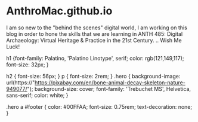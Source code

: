 # AnthroMac.github.io
<html>
<head>
	<title>Digital Archaeology Endeavors</title>
	<meta charset="utf-8"/>
	<link rel="stylesheet" type="text/css" href="main.css">
</head>
<p> I am so new to the "behind the scenes" digital world, I am working on this blog in order to hone the skills that we are learning in ANTH 485: Digital Archaeology: Virtual Heritage & Practice in the 21st Century. .. Wish Me Luck! </p>
h1 {font-family: Palatino, 'Palatino Linotype', serif; color: rgb(121,149,117);
font-size: 32px;
}

h2 {
font-size: 56px;
}
p {
font-size: 2rem;
}
.hero {
background-image: url(https://"https://pixabay.com/en/bone-animal-decay-skeleton-nature-949077/");
background-size: cover;
font-family: 'Trebuchet MS', Helvetica, sans-serif;
color: white;
}

.hero a #footer {
color: #00FFAA;
font-size: 0.75rem;
text-decoration: none;
}


